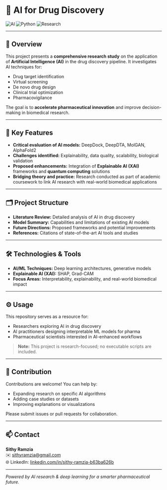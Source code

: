 # 🧬 AI for Drug Discovery

![AI](https://img.shields.io/badge/AI-Drug%20Discovery-blue) ![Python](https://img.shields.io/badge/Python-TensorFlow-red) ![Research](https://img.shields.io/badge/Research-Paper-green)

---

## 🌟 Overview
This project presents a **comprehensive research study** on the application of **Artificial Intelligence (AI)** in the drug discovery pipeline. It investigates AI techniques for:

- Drug target identification  
- Virtual screening  
- De novo drug design  
- Clinical trial optimization  
- Pharmacovigilance  

The goal is to **accelerate pharmaceutical innovation** and improve decision-making in biomedical research.

---

## 🔑 Key Features
- **Critical evaluation of AI models:** DeepDock, DeepDTA, MolGAN, AlphaFold2  
- **Challenges identified:** Explainability, data quality, scalability, biological validation  
- **Proposed enhancements:** Integration of **Explainable AI (XAI)** frameworks and **quantum computing** solutions  
- **Bridging theory and practice:** Research conducted as part of academic coursework to link AI research with real-world biomedical applications  

---

## 🗂 Project Structure
- **Literature Review:** Detailed analysis of AI in drug discovery  
- **Model Summary:** Capabilities and limitations of existing AI models  
- **Future Directions:** Proposed frameworks and potential improvements  
- **References:** Citations of state-of-the-art AI tools and studies  

---

## 🛠 Technologies & Tools
- **AI/ML Techniques:** Deep learning architectures, generative models  
- **Explainable AI (XAI):** SHAP, Grad-CAM  
- **Focus Areas:** Interpretability, explainability, and real-world biomedical impact  

---

## ⚙️ Usage
This repository serves as a resource for:  
- Researchers exploring AI in drug discovery  
- AI practitioners designing interpretable ML models for pharma  
- Pharmaceutical scientists interested in AI-enhanced workflows  

> **Note:** This project is research-focused; no executable scripts are included.  

---

## 🤝 Contribution
Contributions are welcome! You can help by:  
- Expanding research on specific AI algorithms  
- Adding case studies or datasets  
- Improving explanations or visualizations  

Please submit issues or pull requests for collaboration.

---

## 📫 Contact
**Sithy Ramzia**  
✉️ sithyramzia@gmail.com  
🌐 LinkedIn: [linkedin.com/in/sithy-ramzia-b63ba626b](https://www.linkedin.com/in/sithy-ramzia-b63ba626b)  

---

*Powered by AI research & deep learning for a smarter pharmaceutical future.*
